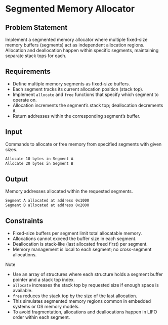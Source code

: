 # Segmented Memory Allocator

## Problem Statement

Implement a segmented memory allocator where multiple fixed-size memory buffers (segments) act as independent allocation regions. Allocation and deallocation happen within specific segments, maintaining separate stack tops for each.

## Requirements

- Define multiple memory segments as fixed-size buffers.
- Each segment tracks its current allocation position (stack top).
- Implement `allocate` and `free` functions that specify which segment to operate on.
- Allocation increments the segment’s stack top; deallocation decrements it.
- Return addresses within the corresponding segment’s buffer.

## Input

Commands to allocate or free memory from specified segments with given sizes.

```bash
Allocate 10 bytes in Segment A
Allocate 20 bytes in Segment B
```

## Output

Memory addresses allocated within the requested segments.

```bash
Segment A allocated at address 0x1000
Segment B allocated at address 0x2000
```

## Constraints

- Fixed-size buffers per segment limit total allocatable memory.
- Allocations cannot exceed the buffer size in each segment.
- Deallocation is stack-like (last allocated freed first) per segment.
- Memory management is local to each segment; no cross-segment allocations.

> [!NOTE]
>
> - Use an array of structures where each structure holds a segment buffer pointer and a stack top index.
> - `allocate` increases the stack top by requested size if enough space is available.
> - `free` reduces the stack top by the size of the last allocation.
> - This simulates segmented memory regions common in embedded systems or OS memory models.
> - To avoid fragmentation, allocations and deallocations happen in LIFO order within each segment.
